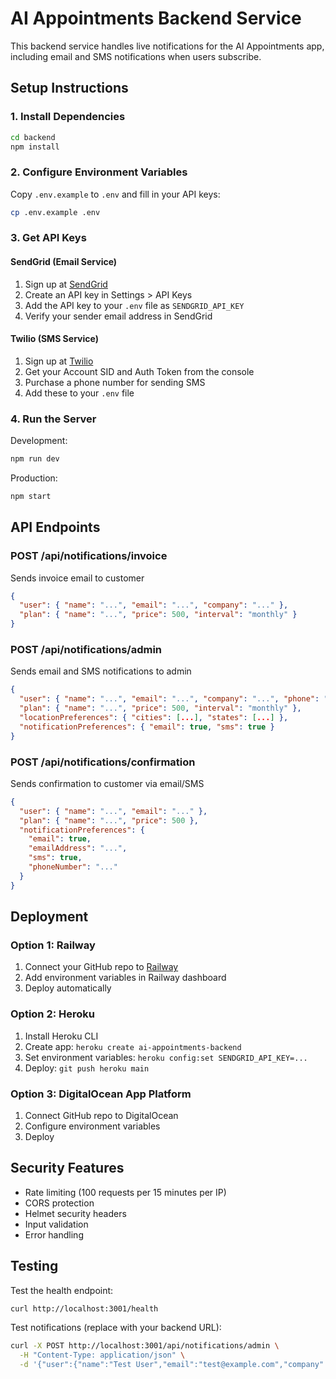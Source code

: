 # AI Appointments Backend Service

This backend service handles live notifications for the AI Appointments app, including email and SMS notifications when users subscribe.

## Setup Instructions

### 1. Install Dependencies
```bash
cd backend
npm install
```

### 2. Configure Environment Variables
Copy `.env.example` to `.env` and fill in your API keys:

```bash
cp .env.example .env
```

### 3. Get API Keys

#### SendGrid (Email Service)
1. Sign up at [SendGrid](https://sendgrid.com/)
2. Create an API key in Settings > API Keys
3. Add the API key to your `.env` file as `SENDGRID_API_KEY`
4. Verify your sender email address in SendGrid

#### Twilio (SMS Service)
1. Sign up at [Twilio](https://twilio.com/)
2. Get your Account SID and Auth Token from the console
3. Purchase a phone number for sending SMS
4. Add these to your `.env` file

### 4. Run the Server

Development:
```bash
npm run dev
```

Production:
```bash
npm start
```

## API Endpoints

### POST /api/notifications/invoice
Sends invoice email to customer
```json
{
  "user": { "name": "...", "email": "...", "company": "..." },
  "plan": { "name": "...", "price": 500, "interval": "monthly" }
}
```

### POST /api/notifications/admin
Sends email and SMS notifications to admin
```json
{
  "user": { "name": "...", "email": "...", "company": "...", "phone": "..." },
  "plan": { "name": "...", "price": 500, "interval": "monthly" },
  "locationPreferences": { "cities": [...], "states": [...] },
  "notificationPreferences": { "email": true, "sms": true }
}
```

### POST /api/notifications/confirmation
Sends confirmation to customer via email/SMS
```json
{
  "user": { "name": "...", "email": "..." },
  "plan": { "name": "...", "price": 500 },
  "notificationPreferences": {
    "email": true,
    "emailAddress": "...",
    "sms": true,
    "phoneNumber": "..."
  }
}
```

## Deployment

### Option 1: Railway
1. Connect your GitHub repo to [Railway](https://railway.app/)
2. Add environment variables in Railway dashboard
3. Deploy automatically

### Option 2: Heroku
1. Install Heroku CLI
2. Create app: `heroku create ai-appointments-backend`
3. Set environment variables: `heroku config:set SENDGRID_API_KEY=...`
4. Deploy: `git push heroku main`

### Option 3: DigitalOcean App Platform
1. Connect GitHub repo to DigitalOcean
2. Configure environment variables
3. Deploy

## Security Features

- Rate limiting (100 requests per 15 minutes per IP)
- CORS protection
- Helmet security headers
- Input validation
- Error handling

## Testing

Test the health endpoint:
```bash
curl http://localhost:3001/health
```

Test notifications (replace with your backend URL):
```bash
curl -X POST http://localhost:3001/api/notifications/admin \
  -H "Content-Type: application/json" \
  -d '{"user":{"name":"Test User","email":"test@example.com","company":"Test Co","phone":"555-1234"},"plan":{"name":"Professional","price":1800,"interval":"monthly"}}'
```